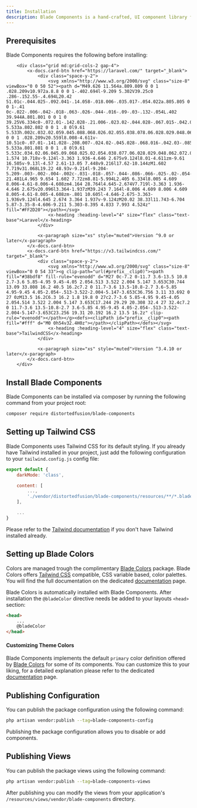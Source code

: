 ```yaml
---
title: Installation
description: Blade Components is a hand-crafted, UI component library for building consistent web experiences in Laravel apps.
---
```


## Prerequisites

Blade Components requires the following before installing:

```blade-component
    <div class="grid md:grid-cols-2 gap-4">
        <x-docs.card-btn href="https://laravel.com/" target="_blank">
            <div class="space-y-2">
                <svg xmlns="http://www.w3.org/2000/svg" class="size-8" viewBox="0 0 50 52"><path d="M49.626 11.564a.809.809 0 0 1 .028.209v10.972a.8.8 0 0 1-.402.694l-9.209 5.302V39.25c0 .286-.152.55-.4.694L20.42 51.01c-.044.025-.092.041-.14.058-.018.006-.035.017-.054.022a.805.805 0 0 1-.41 0c-.022-.006-.042-.018-.063-.026-.044-.016-.09-.03-.132-.054L.402 39.944A.801.801 0 0 1 0 39.25V6.334c0-.072.01-.142.028-.21.006-.023.02-.044.028-.067.015-.042.029-.085.051-.124.015-.026.037-.047.055-.071.023-.032.044-.065.071-.093.023-.023.053-.04.079-.06.029-.024.055-.05.088-.069h.001l9.61-5.533a.802.802 0 0 1 .8 0l9.61 5.533h.002c.032.02.059.045.088.068.026.02.055.038.078.06.028.029.048.062.072.094.017.024.04.045.054.071.023.04.036.082.052.124.008.023.022.044.028.068a.809.809 0 0 1 .028.209v20.559l8.008-4.611v-10.51c0-.07.01-.141.028-.208.007-.024.02-.045.028-.068.016-.042.03-.085.052-.124.015-.026.037-.047.054-.071.024-.032.044-.065.072-.093.023-.023.052-.04.078-.06.03-.024.056-.05.088-.069h.001l9.611-5.533a.801.801 0 0 1 .8 0l9.61 5.533c.034.02.06.045.09.068.025.02.054.038.077.06.028.029.048.062.072.094.018.024.04.045.054.071.023.039.036.082.052.124.009.023.022.044.028.068zm-1.574 10.718v-9.124l-3.363 1.936-4.646 2.675v9.124l8.01-4.611zm-9.61 16.505v-9.13l-4.57 2.61-13.05 7.448v9.216l17.62-10.144zM1.602 7.719v31.068L19.22 48.93v-9.214l-9.204-5.209-.003-.002-.004-.002c-.031-.018-.057-.044-.086-.066-.025-.02-.054-.036-.076-.058l-.002-.003c-.026-.025-.044-.056-.066-.084-.02-.027-.044-.05-.06-.078l-.001-.003c-.018-.03-.029-.066-.042-.1-.013-.03-.03-.058-.038-.09v-.001c-.01-.038-.012-.078-.016-.117-.004-.03-.012-.06-.012-.09v-.002-21.481L4.965 9.654 1.602 7.72zm8.81-5.994L2.405 6.334l8.005 4.609 8.006-4.61-8.006-4.608zm4.164 28.764l4.645-2.674V7.719l-3.363 1.936-4.646 2.675v20.096l3.364-1.937zM39.243 7.164l-8.006 4.609 8.006 4.609 8.005-4.61-8.005-4.608zm-.801 10.605l-4.646-2.675-3.363-1.936v9.124l4.645 2.674 3.364 1.937v-9.124zM20.02 38.33l11.743-6.704 5.87-3.35-8-4.606-9.211 5.303-8.395 4.833 7.993 4.524z" fill="#FF2D20"></path></svg>
                <x-heading :heading-level="4" size="flex" class="text-base">Laravel</x-heading>
            </div>

            <x-paragraph size="xs" style="muted">Version ^9.0 or later</x-paragraph>
        </x-docs.card-btn>
        <x-docs.card-btn href="https://v3.tailwindcss.com/" target="_blank">
            <div class="space-y-2">
                <svg xmlns="http://www.w3.org/2000/svg" class="size-8" viewBox="0 0 54 33"><g clip-path="url(#prefix__clip0)"><path fill="#38bdf8" fill-rule="evenodd" d="M27 0c-7.2 0-11.7 3.6-13.5 10.8 2.7-3.6 5.85-4.95 9.45-4.05 2.054.513 3.522 2.004 5.147 3.653C30.744 13.09 33.808 16.2 40.5 16.2c7.2 0 11.7-3.6 13.5-10.8-2.7 3.6-5.85 4.95-9.45 4.05-2.054-.513-3.522-2.004-5.147-3.653C36.756 3.11 33.692 0 27 0zM13.5 16.2C6.3 16.2 1.8 19.8 0 27c2.7-3.6 5.85-4.95 9.45-4.05 2.054.514 3.522 2.004 5.147 3.653C17.244 29.29 20.308 32.4 27 32.4c7.2 0 11.7-3.6 13.5-10.8-2.7 3.6-5.85 4.95-9.45 4.05-2.054-.513-3.522-2.004-5.147-3.653C23.256 19.31 20.192 16.2 13.5 16.2z" clip-rule="evenodd"></path></g><defs><clipPath id="prefix__clip0"><path fill="#fff" d="M0 0h54v32.4H0z"></path></clipPath></defs></svg>
                <x-heading :heading-level="4" size="flex" class="text-base">TailwindCSS</x-heading>
            </div>

            <x-paragraph size="xs" style="muted">Version ^3.4.10 or later</x-paragraph>
        </x-docs.card-btn>
    </div>
```

## Install Blade Components

Blade Components can be installed via composer by running the following command from your project root:

```bash
composer require distortedfusion/blade-components
```

## Setting up Tailwind CSS

Blade Components uses Tailwind CSS for its default styling.  If you already have Tailwind installed in your project, just add the following configuration to your `tailwind.config.js` config file:

```js
export default {
    darkMode: 'class',

    content: [
        ...,
        './vendor/distortedfusion/blade-components/resources/**/*.blade.php',
    ],

    ...
}
```

Please refer to the [Tailwind documentation](https://v3.tailwindcss.com/docs/installation) if you don't have Tailwind installed already.

## Setting up Blade Colors

Colors are managed trough the complimentary [Blade Colors](/docs/distortedfusion/blade-colors/getting-started) package. Blade Colors offers [Tailwind CSS](https://tailwindcss.com/) compatible, CSS variable based, color palettes. You will find the full documentation on the dedicated [documentation](/docs/distortedfusion/blade-colors/getting-started) page.

Blade Colors is automatically installed with Blade Components. After installation the `@bladeColor` directive needs be added to your layouts `<head>` section:

```html
<head>
    ...
    @bladeColor
</head>
```

#### Customizing Theme Colors

Blade Components implements the default `primary` color definition offered by [Blade Colors](/docs/distortedfusion/blade-colors/getting-started) for some of its components. You can customize this to your liking, for a detailed explanation please refer to the dedicated [documentation](/docs/distortedfusion/blade-colors/usage#customizing-colors-using-palettes) page.

## Publishing Configuration

You can publish the package configuration using the following command:

```bash
php artisan vendor:publish --tag=blade-components-config
```

Publishing the package configuration allows you to disable or add components.

## Publishing Views

You can publish the package views using the following command:

```bash
php artisan vendor:publish --tag=blade-components-views
```

After publishing you can modify the views from your application's `/resources/views/vendor/blade-components` directory.
